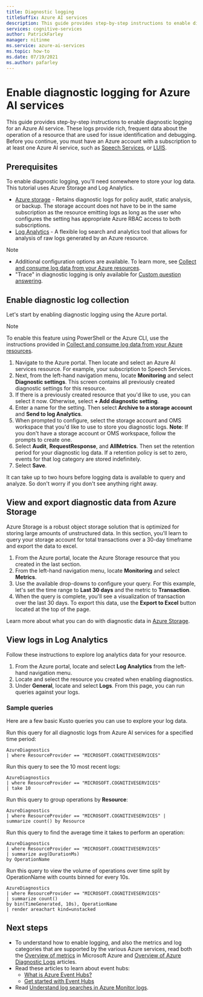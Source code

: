 ```yaml
---
title: Diagnostic logging
titleSuffix: Azure AI services
description: This guide provides step-by-step instructions to enable diagnostic logging for an Azure AI service. These logs provide rich, frequent data about the operation of a resource that are used for issue identification and debugging.
services: cognitive-services
author: PatrickFarley
manager: nitinme
ms.service: azure-ai-services
ms.topic: how-to
ms.date: 07/19/2021
ms.author: pafarley
---
```


# Enable diagnostic logging for Azure AI services

This guide provides step-by-step instructions to enable diagnostic logging for an Azure AI service. These logs provide rich, frequent data about the operation of a resource that are used for issue identification and debugging. Before you continue, you must have an Azure account with a subscription to at least one Azure AI service, such as [Speech Services](./speech-service/overview.md), or [LUIS](./luis/what-is-luis.md).

## Prerequisites

To enable diagnostic logging, you'll need somewhere to store your log data. This tutorial uses Azure Storage and Log Analytics.

* [Azure storage](../azure-monitor/essentials/resource-logs.md#send-to-azure-storage) - Retains diagnostic logs for policy audit, static analysis, or backup. The storage account does not have to be in the same subscription as the resource emitting logs as long as the user who configures the setting has appropriate Azure RBAC access to both subscriptions.
* [Log Analytics](../azure-monitor/essentials/resource-logs.md#send-to-log-analytics-workspace) - A flexible log search and analytics tool that allows for analysis of raw logs generated by an Azure resource.

> [!NOTE]
> * Additional configuration options are available. To learn more, see [Collect and consume log data from your Azure resources](../azure-monitor/essentials/platform-logs-overview.md).
> * "Trace" in diagnostic logging is only available for [Custom question answering](./qnamaker/how-to/get-analytics-knowledge-base.md?tabs=v2).

## Enable diagnostic log collection  

Let's start by enabling diagnostic logging using the Azure portal.

> [!NOTE]
> To enable this feature using PowerShell or the Azure CLI, use the instructions provided in [Collect and consume log data from your Azure resources](../azure-monitor/essentials/platform-logs-overview.md).

1. Navigate to the Azure portal. Then locate and select an Azure AI services resource. For example, your subscription to Speech Services.   
2. Next, from the left-hand navigation menu, locate **Monitoring** and select **Diagnostic settings**. This screen contains all previously created diagnostic settings for this resource.
3. If there is a previously created resource that you'd like to use, you can select it now. Otherwise, select **+ Add diagnostic setting**.
4. Enter a name for the setting. Then select **Archive to a storage account** and **Send to log Analytics**.
5. When prompted to configure, select the storage account and OMS workspace that you'd like to use to store you diagnostic logs. **Note**: If you don't have a storage account or OMS workspace, follow the prompts to create one.
6. Select **Audit**, **RequestResponse**, and **AllMetrics**. Then set the retention period for your diagnostic log data. If a retention policy is set to zero, events for that log category are stored indefinitely.
7. Select **Save**.

It can take up to two hours before logging data is available to query and analyze. So don't worry if you don't see anything right away.

## View and export diagnostic data from Azure Storage

Azure Storage is a robust object storage solution that is optimized for storing large amounts of unstructured data. In this section, you'll learn to query your storage account for total transactions over a 30-day timeframe and export the data to excel.

1. From the Azure portal, locate the Azure Storage resource that you created in the last section.
2. From the left-hand navigation menu, locate **Monitoring** and select **Metrics**.
3. Use the available drop-downs to configure your query. For this example, let's set the time range to **Last 30 days** and the metric to **Transaction**.
4. When the query is complete, you'll see a visualization of transaction over the last 30 days. To export this data, use the **Export to Excel** button located at the top of the page.

Learn more about what you can do with diagnostic data in [Azure Storage](../storage/blobs/storage-blobs-introduction.md).

## View logs in Log Analytics

Follow these instructions to explore log analytics data for your resource.

1. From the Azure portal, locate and select **Log Analytics** from the left-hand navigation menu.
2. Locate and select the resource you created when enabling diagnostics.
3. Under **General**, locate and select **Logs**. From this page, you can run queries against your logs.

### Sample queries

Here are a few basic Kusto queries you can use to explore your log data.

Run this query for all diagnostic logs from Azure AI services for a specified time period:

```kusto
AzureDiagnostics
| where ResourceProvider == "MICROSOFT.COGNITIVESERVICES"
```

Run this query to see the 10 most recent logs:

```kusto
AzureDiagnostics
| where ResourceProvider == "MICROSOFT.COGNITIVESERVICES"
| take 10
```

Run this query to group operations by **Resource**:

```kusto
AzureDiagnostics
| where ResourceProvider == "MICROSOFT.COGNITIVESERVICES" |
summarize count() by Resource
```
Run this query to find the average time it takes to perform an operation:

```kusto
AzureDiagnostics
| where ResourceProvider == "MICROSOFT.COGNITIVESERVICES"
| summarize avg(DurationMs)
by OperationName
```

Run this query to view the volume of operations over time split by OperationName with counts binned for every 10s.

```kusto
AzureDiagnostics
| where ResourceProvider == "MICROSOFT.COGNITIVESERVICES"
| summarize count()
by bin(TimeGenerated, 10s), OperationName
| render areachart kind=unstacked
```

## Next steps

* To understand how to enable logging, and also the metrics and log categories that are supported by the various Azure services, read both the [Overview of metrics](../azure-monitor/data-platform.md) in Microsoft Azure and [Overview of Azure Diagnostic Logs](../azure-monitor/essentials/platform-logs-overview.md) articles.
* Read these articles to learn about event hubs:
  * [What is Azure Event Hubs?](../event-hubs/event-hubs-about.md)
  * [Get started with Event Hubs](../event-hubs/event-hubs-dotnet-standard-getstarted-send.md)
* Read [Understand log searches in Azure Monitor logs](../azure-monitor/logs/log-query-overview.md).

